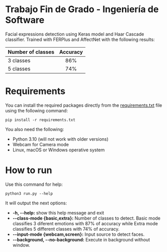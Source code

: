 # Trabajo Fin de Grado - Ingeniería de Software

Facial expressions detection using Keras model and Haar Cascade classifier. Trained with FERPlus and AffectNet with the following results:

| Number of classes | Accuracy         |
| ----------------- |:----------------:|
| 3 classes         | 86%              |
| 5 classes         | 74%              |

# Requirements
You can install the required packages directly from the [requirements.txt](./requirements.txt) file using the following command:

	pip install -r requirements.txt

You also need the following:
- Python 3.10 (will not work with older versions)
- Webcam for Camera mode
- Linux, macOS or Windows operative system


# How to run

Use this command for help:

	python3 run.py --help

It will output the next options: 

- **-h, --help:** show this help message and exit
- **--class-mode {basic,extra}:** Number of classes to detect. Basic mode classifies 3 diferent emotions with 87% of accuracy while Extra mode classifies 5 different classes with 74% of accuracy.
- **--input-mode {webcam,screen}:** Input source to detect faces.
- **--background, --no-background:** Execute in background without window.

